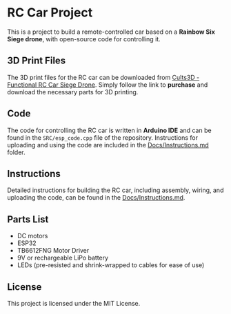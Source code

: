 # RC Car Project

This is a project to build a remote-controlled car based on a **Rainbow Six Siege drone**, with open-source code for controlling it.

## 3D Print Files

The 3D print files for the RC car can be downloaded from [Cults3D - Functional RC Car Siege Drone](https://cults3d.com/en/3d-model/game/functional-rc-car-siege-drone). Simply follow the link to **purchase** and download the necessary parts for 3D printing.

## Code

The code for controlling the RC car is written in **Arduino IDE** and can be found in the `SRC/esp_code.cpp` file of the repository. Instructions for uploading and using the code are included in the [Docs/Instructions.md](./Docs/instructions.md) folder.

## Instructions

Detailed instructions for building the RC car, including assembly, wiring, and uploading the code, can be found in the [Docs/Instructions.md](./Docs/instructions.md).

## Parts List

- DC motors
- ESP32
- TB6612FNG Motor Driver
- 9V or rechargeable LiPo battery
- LEDs (pre-resisted and shrink-wrapped to cables for ease of use)

## License

This project is licensed under the MIT License.
